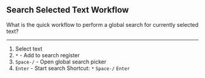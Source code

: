 ## Search Selected Text Workflow

What is the quick workflow to perform a global search for currently selected text?

---

1. Select text
2. `*` - Add to search register
3. `Space-/` - Open global search picker
4. `Enter` - Start search
Shortcut: `*` `Space-/` `Enter`

